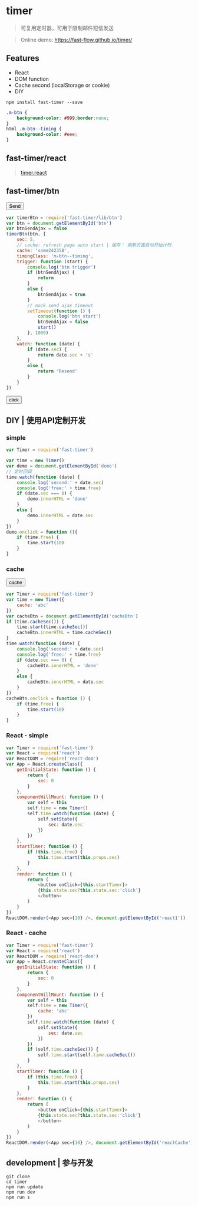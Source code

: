 # timer

<script src="http://cdn.bootcss.com/react/0.14.8/react.js" ></script>
<script src="http://cdn.bootcss.com/react/0.14.8/react-dom.min.js" ></script>
<script src="http://cdn.bootcss.com/moment.js/2.14.1/moment.min.js"></script>

> 可复用定时器，可用于限制邮件短信发送

> Online demo: https://fast-flow.github.io/timer/

## Features

- React
- DOM function
- Cache second (localStorage or cookie)
- DIY

```
npm install fast-timer --save
```

````css
.m-btn {
    background-color: #999;border:none;
}
html .m-btn--timing {
    background-color: #eee;
}
````

## fast-timer/react

> [timer.react](https://github.com/fast-flow/timer.react)

## fast-timer/btn

<button type="button" id="btn" class="m-btn" >Send</button>

````js
var timerBtn = require('fast-timer/lib/btn')
var btn = document.getElementById('btn')
var btnSendAjax = false
timerBtn(btn, {
    sec: 5,
    // cache: refresh page auto start | 缓存： 刷新页面自动开始计时
    cache: 'some242358',
    timingClass: 'm-btn--timing',
    trigger: function (start) {
        console.log('btn trigger')
        if (btnSendAjax) {
            return
        }
        else {
            btnSendAjax = true
        }
        // mock send ajax timeout
        setTimeout(function () {
            console.log('btn start')
            btnSendAjax = false
            start()
        }, 1000)
    },
    watch: function (date) {
        if (date.sec) {
            return date.sec + 's'
        }
        else {
            return 'Resend'
        }
    }
})
````


<button type="button" id="demo" >click</button>

## DIY | 使用API定制开发

### simple

````js
var Timer = require('fast-timer')

var time = new Timer()
var demo = document.getElementById('demo')
// 定时回调
time.watch(function (date) {
    console.log('second:' + date.sec)
    console.log('free:' + time.free)
    if (date.sec === 0) {
        demo.innerHTML = 'done'
    }
    else {
        demo.innerHTML = date.sec
    }
})
demo.onclick = function (){
    if (time.free) {
        time.start(10)
    }
}
````


### cache

<button type="button" id="cacheBtn" >cache</button>

````js
var Timer = require('fast-timer')
var time = new Timer({
    cache: 'abc'
})
var cacheBtn = document.getElementById('cacheBtn')
if (time.cacheSec()) {
    time.start(time.cacheSec())
    cacheBtn.innerHTML = time.cacheSec()
}
time.watch(function (date) {
    console.log('second:' + date.sec)
    console.log('free:' + time.free)
    if (date.sec === 0) {
        cacheBtn.innerHTML = 'done'
    }
    else {
        cacheBtn.innerHTML = date.sec
    }
})
cacheBtn.onclick = function () {
    if (time.free) {
        time.start(10)
    }
}
````


### React - simple

<div id="react1"></div>

````js
var Timer = require('fast-timer')
var React = require('react')
var ReactDOM = require('react-dom')
var App = React.createClass({
    getInitialState: function () {
        return {
            sec: 0
        }
    },
    componentWillMount: function () {
        var self = this
        self.time = new Timer()
        self.time.watch(function (date) {
            self.setState({
                sec: date.sec
            })
        })
    },
    startTimer: function () {
        if (this.time.free) {
            this.time.start(this.props.sec)
        }
    },
    render: function () {
        return (
            <button onClick={this.startTimer}>
            {this.state.sec?this.state.sec:'click'}
            </button>
        )
    }
})
ReactDOM.render(<App sec={10} />, document.getElementById('react1'))
````

### React - cache

<div id="reactCache"></div>

````js
var Timer = require('fast-timer')
var React = require('react')
var ReactDOM = require('react-dom')
var App = React.createClass({
    getInitialState: function () {
        return {
            sec: 0
        }
    },
    componentWillMount: function () {
        var self = this
        self.time = new Timer({
            cache: 'abc'
        })
        self.time.watch(function (date) {
            self.setState({
                sec: date.sec
            })
        })
        if (self.time.cacheSec()) {
            self.time.start(self.time.cacheSec())
        }
    },
    startTimer: function () {
        if (this.time.free) {
            this.time.start(this.props.sec)
        }
    },
    render: function () {
        return (
            <button onClick={this.startTimer}>
            {this.state.sec?this.state.sec:'click'}
            </button>
        )
    }
})
ReactDOM.render(<App sec={10} />, document.getElementById('reactCache'))
````

## development | 参与开发

```shell
git clone
cd timer
npm run update
npm run dev
npm run s
```


<link rel="stylesheet" href="http://cdn.bootcss.com/highlight.js/9.6.0/styles/atom-one-dark.min.css">
